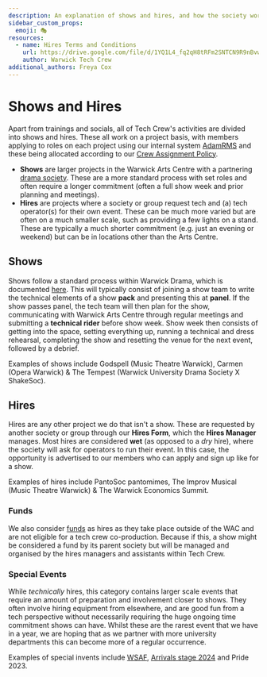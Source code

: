 ```yaml
---
description: An explanation of shows and hires, and how the society works.
sidebar_custom_props:
  emoji: 🎭
resources:
  - name: Hires Terms and Conditions
    url: https://drive.google.com/file/d/1YQ1L4_fq2qH8tRFm2SNTCN9R9nBvwHBc/view?usp=sharing
    author: Warwick Tech Crew
additional_authors: Freya Cox
---
```


# Shows and Hires

Apart from trainings and socials, all of Tech Crew's activities are divided into shows and hires. These all work on a
project basis, with members applying to roles on each project using our internal system
[AdamRMS](https://dash.adam-rms.com/) and these being allocated according to our
[Crew Assignment Policy](/wiki/tech-crew/shows-hires/crew).

- **Shows** are larger projects in the Warwick Arts Centre with a partnering [drama society](/wiki/warwick-drama). These
  are a more standard process with set roles and often require a longer commitment (often a full show week and prior
  planning and meetings).
- **Hires** are projects where a society or group request tech and (a) tech operator(s) for their own event. These can
  be much more varied but are often on a much smaller scale, such as providing a few lights on a stand. These are
  typically a much shorter commitment (e.g. just an evening or weekend) but can be in locations other than the Arts
  Centre.

## Shows

Shows follow a standard process within Warwick Drama, which is documented [here](/wiki/warwick-drama/shows). This will
typically consist of joining a show team to write the technical elements of a show **pack** and presenting this at
**panel**. If the show passes panel, the tech team will then plan for the show, communicating with Warwick Arts Centre
through regular meetings and submitting a **technical rider** before show week. Show week then consists of getting into
the space, setting everything up, running a technical and dress rehearsal, completing the show and resetting the venue
for the next event, followed by a debrief.

Examples of shows include Godspell (Music Theatre Warwick), Carmen (Opera Warwick) & The Tempest (Warwick University
Drama Society X ShakeSoc).

## Hires

Hires are any other project we do that isn't a show. These are requested by another society or group through our **Hires
Form**, which the **Hires Manager** manages. Most hires are considered **wet** (as opposed to a _dry_ hire), where the
society will ask for operators to run their event. In this case, the opportunity is advertised to our members who can
apply and sign up like for a show.

Examples of hires include PantoSoc pantomimes, The Improv Musical (Music Theatre Warwick) & The Warwick Economics
Summit.

### Funds

We also consider [funds](/wiki/warwick-drama/funds) as hires as they take place outside of the WAC and are not eligible
for a tech crew co-production. Because if this, a show might be considered a fund by its parent society but will be
managed and organised by the hires managers and assistants within Tech Crew.

### Special Events

While _technically_ hires, this category contains larger scale events that require an amount of preparation and
involvement closer to shows. They often involve hiring equipment from elsewhere, and are good fun from a tech
perspective without necessarily requiring the huge ongoing time commitment shows can have. Whilst these are the rarest
event that we have in a year, we are hoping that as we partner with more university departments this can become more of
a regular occurrence.

Examples of special invents include [WSAF](/wiki/case-studies/wsaf-2024),
[Arrivals stage 2024](/wiki/case-studies/arrivals-2024) and Pride 2023.
